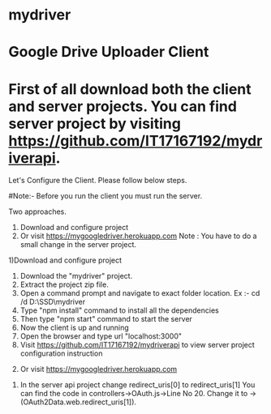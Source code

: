 # mydriver
Google Drive Uploader Client
=============================================================================================================================================
First of all download both the client and server projects. You can find server project by visiting https://github.com/IT17167192/mydriverapi.
=============================================================================================================================================
Let's Configure the Client. Please follow below steps.

#Note:- Before you run the client you must run the server.

Two approaches.
1) Download and configure project
2) Or visit https://mygoogledriver.herokuapp.com
Note : You have to do a small change in the server project.

1)Download and configure project
1. Download the "mydriver" project.
2. Extract the project zip file.
3. Open a command prompt and navigate to exact folder location. Ex :- cd /d D:\SSD\mydriver
4. Type "npm install" command to install all the dependencies
5. Then type "npm start" command to start the server
6. Now the client is up and running
7. Open the browser and type url "localhost:3000"
7. Visit https://github.com/IT17167192/mydriverapi to view server project configuration instruction

2) Or visit https://mygoogledriver.herokuapp.com
1. In the server api project change redirect_uris[0] to redirect_uris[1]
You can find the code in controllers->OAuth.js->Line No 20.
Change it to -> (OAuth2Data.web.redirect_uris[1]).


